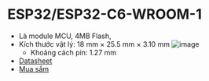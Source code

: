 # ESP32/ESP32-C6-WROOM-1

- Là module MCU, 4MB Flash, 
- Kích thước vật lý: 18 mm × 25.5 mm × 3.10 mm
  ![image](https://github.com/user-attachments/assets/b2d855f4-4429-4364-ad3c-4650116d9185)
  - Khoảng cách pin: 1.27 mm
- [Datasheet](https://www.espressif.com/sites/default/files/documentation/esp32-c6-wroom-1_wroom-1u_datasheet_en.pdf)
- [Mua sắm](https://shopee.vn/Esp32-c6-wroom-1-n4-N8-N16-1U-N4-N8-N16-H4-ESP32-C6-esp32c6-2.4GHz-Wi-Fi-6-Bluetooth-Ble-5-M%C3%B4-%C4%91un-kh%C3%B4ng-d%C3%A2y-Wifi-4MB-8MB-16MB-Zigbee-3.0-Thread-SPI-i.148048328.28859984200?sp_atk=b3859a7b-9c65-4b7b-8bff-2d35908f0127&xptdk=b3859a7b-9c65-4b7b-8bff-2d35908f0127)
